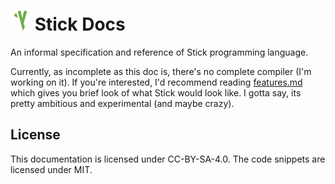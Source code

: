 # ![Stick Icon](./stick_small_icon.webp) Stick Docs

An informal specification and reference of Stick programming language.

Currently, as incomplete as this doc is, there's no complete compiler (I'm working on it). If you're interested, I'd recommend reading [features.md](./features.md) which gives you brief look of what Stick would look like. I gotta say, its pretty ambitious and experimental (and maybe crazy).

## License

This documentation is licensed under CC-BY-SA-4.0. The code snippets are licensed under MIT.
